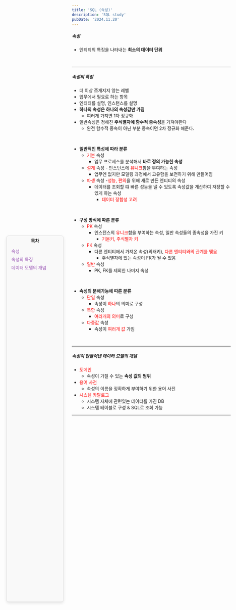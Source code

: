 ```yaml
---
title: 'SQL (속성)'
description: 'SQL study'
pubDate: '2024.11.20'
---
```


<div id="sidebar">
    <strong class="sidebar-title" style="color:black">목차</strong>
    <ul class="sidebar-list">
        <li><a href="#속성" class="sidebar-link" onclick="scrollToSection(event, '속성')">속성</a></li>
        <li><a href="#속성의-특징" class="sidebar-link" onclick="scrollToSection(event, '속성의-특징')">속성의 특징</a></li>
        <li><a href="#데이터-모델의-개념" class="sidebar-link" onclick="scrollToSection(event, '속성이-만들어낸-데이터-모델의-개념')">데이터 모델의 개념 </a></li>
    </ul>
</div>

##### 속성

- 엔티티의 특징을 나타내는 **최소의 데이터 단위**

<br>

---

##### 속성의 특징

- 더 이상 쪼개지지 않는 레벨
- 업무에서 필요로 하는 항목
- 엔티티를 설명, 인스턴스를 설명
- **하나의 속성은 하나의 속성값만 가짐**
  - 여러개 가지면 1차 정규화
- 일반속성은 정해진 **주식별자에 함수적 종속성**을 가져야한다
  - 완전 함수적 종속이 아닌 부분 종속이면 2차 정규화 해준다.

<br>

- **일반적인 특성에 따라 분류**
  - <span style="color:red;">기본</span> 속성
    - 업무 프로세스를 분석해서 **바로 정의 가능한 속성**
  - <span style="color:red;">설계</span> 속성 - 인스턴스에 <span style="color:red;">유니크</span>함을 부여하는 속성
    - 업무엔 없지만 모델링 과정에서 고유함을 보전하기 위해 만들어짐
  - <span style="color:red;">파생</span> 속성 -<span style="color:red;">성능, 편의</span>을 위해 새로 만든 엔티티의 속성
    - 데이터를 조회할 떄 빠른 성능을 낼 수 있도록 속성값을 계산하여 저장할 수 있게 하는 속성
      - <span style="color:red;">데이터 정합성 고려 </span>

<br/>

- **구성 방식에 따른 분류**
  - <span style="color:red;">PK</span> 속성
    - 인스턴스의 <span style="color:red;">유니크</span>함을 부여하는 속성, 일반 속성들의 종속성을 가진 키
      - <span style="color:red;">기본키, 주식별자 키</span>
  - <span style="color:red;">FK</span> 속성
    - 다른 엔티티에서 가져온 속성(외래키), <span style="color:red;">다른 엔티티와의 관계를 맺음</span>
      - 주식별자에 있는 속성이 FK가 될 수 있음
  - <span style="color:red;">일반</span> 속성
    - PK, FK를 제외한 나머지 속성

<br/>

- **속성의 분해가능에 따른 분류**
  - <span style="color:red;">단일</span> 속성
    - 속성이 <span style="color:red;">하나</span>의 의미로 구성
  - <span style="color:red;">복합</span> 속성
    - <span style="color:red;">여러개의 의미</span>로 구성
  - <span style="color:red;"> 다중값</span> 속성
    - 속성이 <span style="color:red;">여러개 값</span> 가짐

<br>

---

##### 속성이 만들어낸 데이터 모델의 개념

- <span style="color:red;">도메인</span>
  - 속성이 가질 수 있는 **속성 값의 범위**
- <span style="color:red;">용어 사전</span>
  - 속성의 이름을 정확하게 부여하기 위한 용어 사전
- <span style="color:red;">시스템 카탈로그</span>
  - 시스템 자체에 관련있는 데이터를 가진 DB
  - 시스템 테이블로 구성 & SQL로 조회 가능

---

<style>
  h1 {
      font-size: 1.8em;
      margin-bottom: 20px;
      color: #34495E;
      }
</style>

<style>
    #sidebar {
        position: fixed;
        top: 20%;
        left: 20px;
        width: 170px;
        background: #f9f9f9;
        padding: 5px 5px;
        border: 1px solid #ddd;
        border-radius: 8px;
        box-shadow: 0 4px 10px rgba(0, 0, 0, 0.1); 
        text-align: center;
        bottom: 51%;
    }

.sidebar-title {
    text-align: center;
    display: block;
    color: #9b59b6;
}

.sidebar-list {
    list-style: none;
    padding: 10px;
    text-align: left;
    margin-top: 0px;
}

.sidebar-link {
    text-decoration: none;
    color: #9b59b6;
    display: block;
    padding: 3px 0;
}

#sidebar:hover {
    box-shadow: 0 8px 20px rgba(0, 0, 0, 0.2);
}

html {
        scroll-behavior: smooth;
    }

#속성, #속성의-특징, #속성이-만들어낸-데이터-모델의-개념{
    scroll-margin-top: 29px;
}

</style>

<script>
function scrollToSection(event, id) {
    event.preventDefault();
    const targetElement = document.getElementById(id);
    if (targetElement) {
        targetElement.scrollIntoView({
            behavior: 'smooth', 
            block: 'start' 
        });
    }
}
</script>

<script src="https://utteranc.es/client.js"
        repo="tjsgh1217/tjsgh1217.github.io"
        issue-term="pathname"
        theme="github-light"
        crossorigin="anonymous"
        async>
</script>
